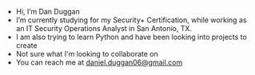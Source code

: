 - Hi, I’m Dan Duggan
- I’m currently studying for my Security+ Certification, while working as an IT Security Operations Analyst in San Antonio, TX.
- I am also trying to learn Python and have been looking into projects to create
- Not sure what I'm looking to collaborate on
- You can reach me at daniel.duggan06@gmail.com
